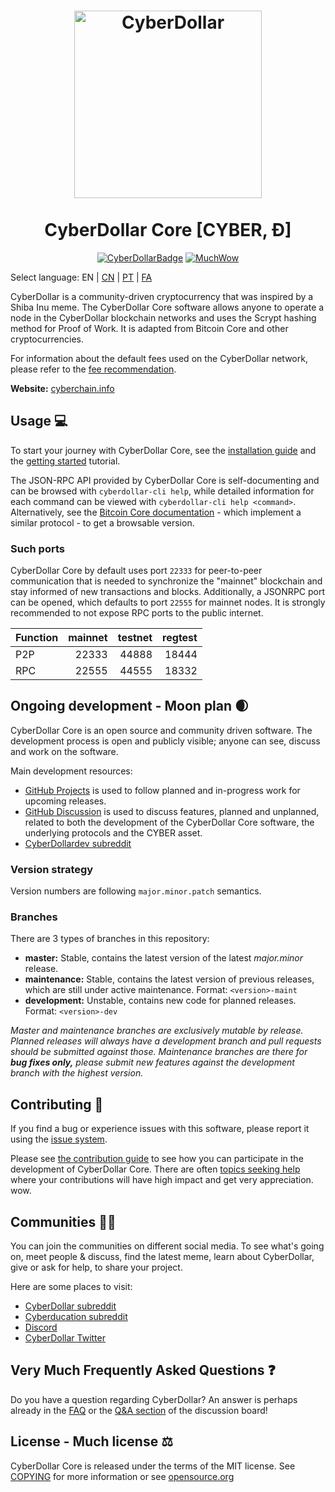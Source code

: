 <h1 align="center">
<img src="https://static.tumblr.com/ppdj5y9/Ae9mxmxtp/300coin.png" alt="CyberDollar" width="300"/>
<br/><br/>
CyberDollar Core [CYBER, Ð]  
</h1>

<div align="center">

[![CyberDollarBadge](https://img.shields.io/badge/Cyber-Coin-yellow.svg)](https://cyberchain.info)
[![MuchWow](https://img.shields.io/badge/Much-Wow-yellow.svg)](https://cyberchain.info)

</div>

Select language: EN | [CN](./README_zh_CN.md) | [PT](./README_pt_BR.md) | [FA](./README_fa_IR.md)

CyberDollar is a community-driven cryptocurrency that was inspired by a Shiba Inu meme. The CyberDollar Core software allows anyone to operate a node in the CyberDollar blockchain networks and uses the Scrypt hashing method for Proof of Work. It is adapted from Bitcoin Core and other cryptocurrencies.

For information about the default fees used on the CyberDollar network, please
refer to the [fee recommendation](doc/fee-recommendation.md).

**Website:** [cyberchain.info](https://cyberchain.info)

## Usage 💻

To start your journey with CyberDollar Core, see the [installation guide](INSTALL.md) and the [getting started](doc/getting-started.md) tutorial.

The JSON-RPC API provided by CyberDollar Core is self-documenting and can be browsed with `cyberdollar-cli help`, while detailed information for each command can be viewed with `cyberdollar-cli help <command>`. Alternatively, see the [Bitcoin Core documentation](https://developer.bitcoin.org/reference/rpc/) - which implement a similar protocol - to get a browsable version.

### Such ports

CyberDollar Core by default uses port `22333` for peer-to-peer communication that
is needed to synchronize the "mainnet" blockchain and stay informed of new
transactions and blocks. Additionally, a JSONRPC port can be opened, which
defaults to port `22555` for mainnet nodes. It is strongly recommended to not
expose RPC ports to the public internet.

| Function | mainnet | testnet | regtest |
| :------- | ------: | ------: | ------: |
| P2P      |   22333 |   44888 |   18444 |
| RPC      |   22555 |   44555 |   18332 |

## Ongoing development - Moon plan 🌒

CyberDollar Core is an open source and community driven software. The development
process is open and publicly visible; anyone can see, discuss and work on the
software.

Main development resources:

* [GitHub Projects](https://github.com/cyberdollar/cyberdollar/projects) is used to
  follow planned and in-progress work for upcoming releases.
* [GitHub Discussion](https://github.com/cyberdollar/cyberdollar/discussions) is used
  to discuss features, planned and unplanned, related to both the development of
  the CyberDollar Core software, the underlying protocols and the CYBER asset.  
* [CyberDollardev subreddit](https://www.reddit.com/r/cyberdollardev/)

### Version strategy
Version numbers are following ```major.minor.patch``` semantics.

### Branches
There are 3 types of branches in this repository:

- **master:** Stable, contains the latest version of the latest *major.minor* release.
- **maintenance:** Stable, contains the latest version of previous releases, which are still under active maintenance. Format: ```<version>-maint```
- **development:** Unstable, contains new code for planned releases. Format: ```<version>-dev```

*Master and maintenance branches are exclusively mutable by release. Planned*
*releases will always have a development branch and pull requests should be*
*submitted against those. Maintenance branches are there for **bug fixes only,***
*please submit new features against the development branch with the highest version.*

## Contributing 🤝

If you find a bug or experience issues with this software, please report it
using the [issue system](https://github.com/cyberdollar/cyberdollar/issues/new?assignees=&labels=bug&template=bug_report.md&title=%5Bbug%5D+).

Please see [the contribution guide](CONTRIBUTING.md) to see how you can
participate in the development of CyberDollar Core. There are often
[topics seeking help](https://github.com/cyberdollar/cyberdollar/labels/help%20wanted)
where your contributions will have high impact and get very appreciation. wow.

## Communities 🚀🍾

You can join the communities on different social media.
To see what's going on, meet people & discuss, find the latest meme, learn
about CyberDollar, give or ask for help, to share your project.

Here are some places to visit:

* [CyberDollar subreddit](https://www.reddit.com/r/cyberdollar/)
* [Cyberducation subreddit](https://www.reddit.com/r/cyberducation/)
* [Discord](https://discord.gg/cyberdollar)
* [CyberDollar Twitter](https://twitter.com/cyberdollar)

## Very Much Frequently Asked Questions ❓

Do you have a question regarding CyberDollar? An answer is perhaps already in the
[FAQ](doc/FAQ.md) or the
[Q&A section](https://github.com/cyberdollar/cyberdollar/discussions/categories/q-a)
of the discussion board!

## License - Much license ⚖️
CyberDollar Core is released under the terms of the MIT license. See
[COPYING](COPYING) for more information or see
[opensource.org](https://opensource.org/licenses/MIT)
